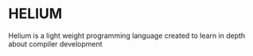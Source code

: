 # HELIUM
Helium is a light weight programming language created to learn in depth about compiler development
